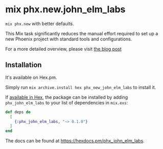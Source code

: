 # mix phx.new.john_elm_labs

`mix phx.new` with better defaults.

This Mix task significantly reduces the manual effort required to set up a new Phoenix project with standard tools and configurations.

For a more detailed overview, please visit [the blog post](https://johnelmlabs.com/posts/better-mix-phx-new)

## Installation

It's available on Hex.pm.

Simply run `mix archive.install hex phx_new_john_elm_labs` to install it.

If [available in Hex](https://hex.pm/docs/publish), the package can be installed
by adding `phx_john_elm_labs` to your list of dependencies in `mix.exs`:

```elixir
def deps do
  [
    {:phx_john_elm_labs, "~> 0.1.0"}
  ]
end
```

The docs can be found at <https://hexdocs.pm/phx_john_elm_labs>.
